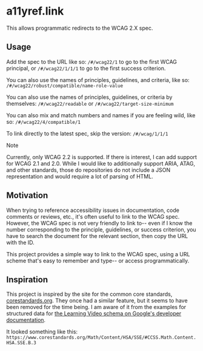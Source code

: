 # a11yref.link

This allows programmatic redirects to the WCAG 2.X spec.

## Usage

Add the spec to the URL like so: `/#/wcag22/1` to go to the first WCAG principal, or `/#/wcag22/1/1/1` to go to the first success criterion.

You can also use the names of principles, guidelines, and criteria, like so: `/#/wcag22/robust/compatible/name-role-value`

You can also use the names of principles, guidelines, or criteria by themselves: `/#/wcag22/readable` or `/#/wcag22/target-size-minimum`

You can also mix and match numbers and names if you are feeling wild, like so: `/#/wcag22/4/compatible/1`

To link directly to the latest spec, skip the version: `/#/wcag/1/1/1`

> [!NOTE]
> Currently, only WCAG 2.2 is supported. If there is interest, I can add support for WCAG 2.1 and 2.0. While I would like to additionally support ARIA, ATAG, and other standards, those do repositories do not include a JSON representation and would require a lot of parsing of HTML.

## Motivation

When trying to reference accessibility issues in documentation, code comments or reviews, etc., it's often useful to link to the WCAG spec. However, the WCAG spec is not very friendly to link to-- even if I know the number corresponding to the principle, guidelines, or success criterion, you have to search the document for the relevant section, then copy the URL with the ID.

This project provides a simple way to link to the WCAG spec, using a URL scheme that's easy to remember and type-- or access programmatically.

## Inspiration

This project is inspired by the site for the common core standards, [corestandards.org](http://corestandards.org). They once had a similar feature, but it seems to have been removed for the time being. I am aware of it from the examples for structured data for [the Learning Video schema on Google's developer documentation](https://developers.google.com/search/docs/appearance/structured-data/learning-video).

It looked something like this: `https://www.corestandards.org/Math/Content/HSA/SSE/#CCSS.Math.Content.HSA.SSE.B.3`
